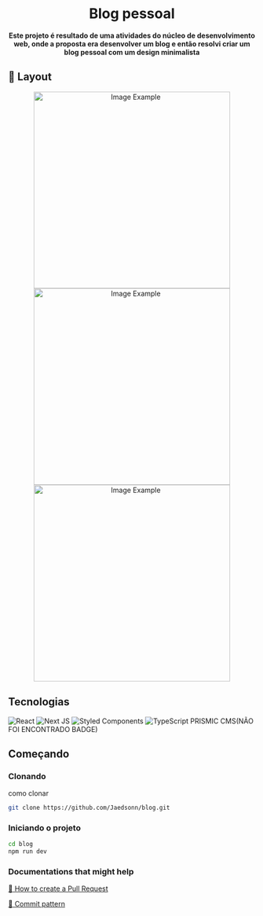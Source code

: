 <h1 align="center" style="font-weight: bold;">Blog pessoal</h1>

<p align="center">
    <b>Este projeto é resultado de uma atividades do núcleo de desenvolvimento web, onde a proposta era desenvolver um blog e então resolvi criar um blog pessoal com um design minimalista</b>
</p>

<h2 id="layout">🎨 Layout</h2>

<p align="center">
    <img src="https://i.pinimg.com/736x/5f/ab/15/5fab15670bfd0e453cd5fcda3b05d5b3.jpg" alt="Image Example" width="400px" >
    <img src="https://i.pinimg.com/736x/1c/d3/9b/1cd39bef76ecfc3b3213c775cca57d69.jpg" alt="Image Example" width="400px" >
    <img src="https://i.pinimg.com/736x/79/e4/40/79e4405cf6df31417d80b36c7544a90a.jpg" alt="Image Example" width="400px" >
</p>

<h2 id="technologies">Tecnologias</h2>

![React](https://img.shields.io/badge/react-%2320232a.svg?style=for-the-badge&logo=react&logoColor=%2361DAFB)
![Next JS](https://img.shields.io/badge/Next-black?style=for-the-badge&logo=next.js&logoColor=white)
![Styled Components](https://img.shields.io/badge/styled--components-DB7093?style=for-the-badge&logo=styled-components&logoColor=white)
![TypeScript](https://img.shields.io/badge/typescript-%23007ACC.svg?style=for-the-badge&logo=typescript&logoColor=white)
PRISMIC CMS(NÃO FOI ENCONTRADO BADGE)

<h2 id="started">Começando</h2>

<h3>Clonando</h3>

como clonar

```bash
git clone https://github.com/Jaedsonn/blog.git
```

<h3>Iniciando o projeto</h3>

```bash
cd blog
npm run dev
```


<h3>Documentations that might help</h3>

[📝 How to create a Pull Request](https://www.atlassian.com/br/git/tutorials/making-a-pull-request)

[💾 Commit pattern](https://gist.github.com/joshbuchea/6f47e86d2510bce28f8e7f42ae84c716)
